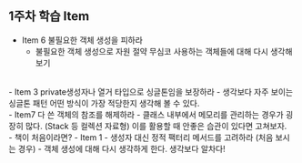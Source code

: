 
## 1주차 학습 Item

- Item 6 불필요한 객체 생성을 피하라
  -  불필요한 객체 생성으로 자원 절약 무심코 사용하는 객체들에 대해 다시 생각해보기
</br>
- Item 3 private생성자나 열거 타입으로 싱글톤임을 보장하라 
  - 생각보다 자주 보이는 싱글톤 패턴 어떤 방식이 가장 적당한지 생각해 볼 수 있다.
</br>
- Item7 다 쓴 객체의 참조를 해제하라
  - 클래스 내부에서 메모리를 관리하는 경우가 굉장히 많다. (Stack 등 컬렉션 자료형) 이를 활용할 때 안좋은 습관이 있다면 고쳐보자.
</br>
- 책이 처음이라면?
  - Item 1 - 생성자 대신 정적 팩터리 메서드를 고려하라 (처음 보시는 경우)
     - 객체 생성에 대해 다시 생각하게 한다. 생각보다 알차다! 
